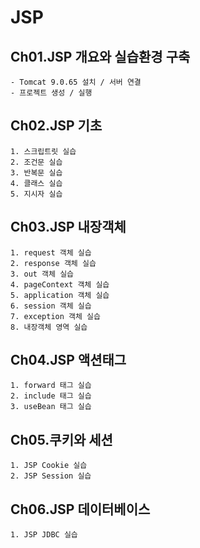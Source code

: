 # JSP

## Ch01.JSP 개요와 실습환경 구축
	- Tomcat 9.0.65 설치 / 서버 연결
	- 프로젝트 생성 / 실행
	
## Ch02.JSP 기초
	1. 스크립트릿 실습
	2. 조건문 실습
	3. 반복문 실습
	4. 클래스 실습
	5. 지시자 실습
	
## Ch03.JSP 내장객체
	1. request 객체 실습
	2. response 객체 실습
	3. out 객체 실습
	4. pageContext 객체 실습
	5. application 객체 실습
	6. session 객체 실습
	7. exception 객체 실습
	8. 내장객체 영역 실습
	
## Ch04.JSP 액션태그
	1. forward 태그 실습
	2. include 태그 실습
	3. useBean 태그 실습
	
## Ch05.쿠키와 세션
	1. JSP Cookie 실습
	2. JSP Session 실습
	
## Ch06.JSP 데이터베이스
	1. JSP JDBC 실습